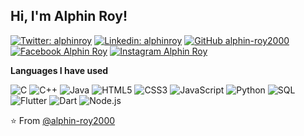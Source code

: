 <h2> Hi, I'm  Alphin Roy! </h2>

[![Twitter: alphinroy](https://img.shields.io/twitter/follow/alphinroy?style=social)](https://twitter.com/alphinroy)
[![Linkedin: alphinroy](https://img.shields.io/badge/-Alphin_Roy-blue?style=flat-square&logo=Linkedin&logoColor=white&link=https://www.linkedin.com/in/alphin-roy-a2353172/)](https://www.linkedin.com/in/alphin-roy-a2353172/)
[![GitHub alphin-roy2000](https://img.shields.io/github/followers/alphin-roy2000?label=follow&style=social)](https://github.com/alphin-roy2000)
[![Facebook Alphin Roy](https://img.shields.io/badge/-Alphin_Roy-3b5998?style=flat-square&logo=Facebook&logoColor=white&link=https://www.facebook.com/alphin.roy/)](https://www.facebook.com/alphin.roy)
[![Instagram Alphin Roy](https://img.shields.io/badge/-alphin_roy2000-e4717a?style=flat-square&logo=Instagram&logoColor=white&link=https://www.facebook.com/alphin.roy/)](https://www.facebook.com/alphin.roy)



**Languages I have used**

![C](https://img.shields.io/badge/-C-000000?style=flat&logo=C)
![C++](https://img.shields.io/badge/-C++-000000?style=flat&logo=C%2B%2B&logoColor=00599C)
![Java](https://img.shields.io/badge/-Java-000000?style=flat&logo=Java&logoColor=007396)
![HTML5](https://img.shields.io/badge/-HTML5-000000?style=flat&logo=HTML5)
![CSS3](https://img.shields.io/badge/-CSS3-000000?style=flat&logo=css3)
![JavaScript](https://img.shields.io/badge/-JavaScript-000000?style=flat&logo=javascript)
![Python](https://img.shields.io/badge/-Python-000000?style=flat&logo=python)
![SQL](https://img.shields.io/badge/-SQL-000000?style=flat&logo=MySQL)
![Flutter](https://img.shields.io/badge/-Flutter-000000?style=flat&logo=Flutter)
![Dart](https://img.shields.io/badge/-Dart-000000?style=flat&logo=Dart)
![Node.js](https://img.shields.io/badge/-Node.js-000000?style=flat&logo=Node.js)
<!--![Swift](https://img.shields.io/badge/-Swift-000000?style=flat&logo=Swift)-->
<!--![TypeScript](https://img.shields.io/badge/-TypeScript-000000?style=flat&logo=typescript&logoColor=007ACC)-->
<!-- ![C++](https://img.shields.io/badge/-C++-000000?style=flat&logo=C%2B%2B&logoColor=00599C) -->
<!-- ![Clojure](https://img.shields.io/badge/-Clojure-000000?style=flat&logo=Clojure) -->


⭐️ From [@alphin-roy2000](https://github.com/alphin-roy2000)
<!--  ### Hi there 👋-->

<!--
**alphin-roy2000/alphin-roy2000** is a ✨ _special_ ✨ repository because its `README.md` (this file) appears on your GitHub profile.

Here are some ideas to get you started:

- 🔭 I’m currently working on ...
- 🌱 I’m currently learning ...
- 👯 I’m looking to collaborate on ...
- 🤔 I’m looking for help with ...
- 💬 Ask me about ...
- 📫 How to reach me: ...
- 😄 Pronouns: ...
- ⚡ Fun fact: ...
-->
